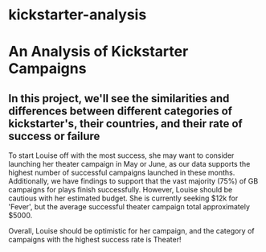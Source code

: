 # kickstarter-analysis
# An Analysis of Kickstarter Campaigns
## In this project, we'll see the similarities and differences between different categories of kickstarter's, their countries, and their rate of success or failure
To start Louise off with the most success, she may want to consider launching her theater campaign in May or June, as our data supports the highest number of successful campaigns launched in these months. Additionally, we have findings to support that the vast majority (75%) of GB campaigns for plays finish successfully. 
However, Louise should be cautious with her estimated budget. She is currently seeking $12k for 'Fever', but the average successful theater campaign total approximately $5000. 

Overall, Louise should be optimistic for her campaign, and the category of campaigns with the highest success rate is Theater!


